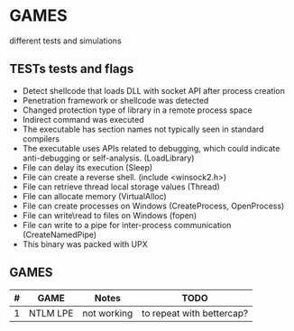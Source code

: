 # GAMES
different tests and simulations

TESTs tests and flags
---------------------------
* Detect shellcode that loads DLL with socket API after process creation
* Penetration framework or shellcode was detected
* Changed protection type of library in a remote process space
* Indirect command was executed
* The executable has section names not typically seen in standard compilers
* The executable uses APIs related to debugging, which could indicate anti-debugging or self-analysis. (LoadLibrary)
* File can delay its execution (Sleep)
* File can create a reverse shell. (include <winsock2.h>)
* File can retrieve thread local storage values (Thread)
* File can allocate memory (VirtualAlloc)
* File can create processes on Windows (CreateProcess, OpenProcess)
* File can write\read to files on Windows (fopen)
* File can write to a pipe for inter-process communication (CreateNamedPipe)
* This binary was packed with UPX

GAMES
---------------------------
|#| GAME| Notes| TODO|
|---| --------------------------- | -------------------------- |-------------------|
|1| NTLM LPE| not working| to repeat with bettercap?|
